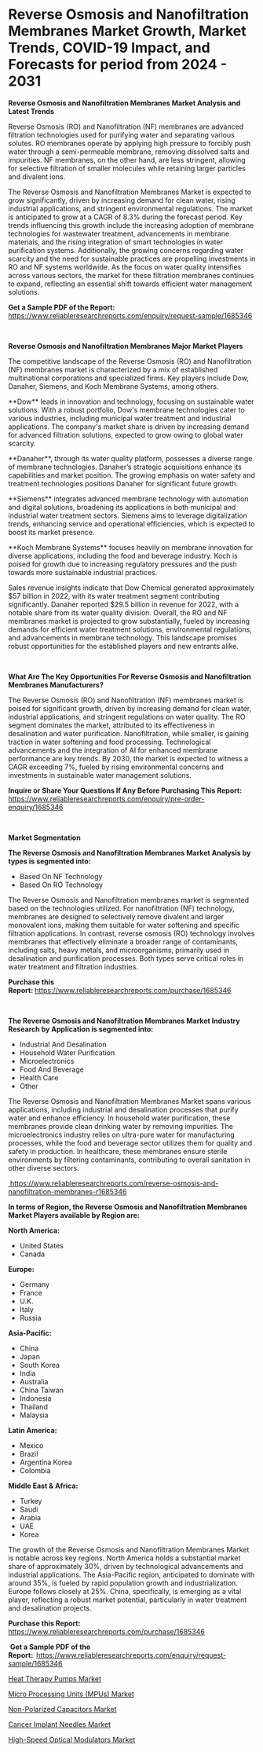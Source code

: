 <p><h1>Reverse Osmosis and Nanofiltration Membranes Market Growth, Market Trends, COVID-19 Impact, and Forecasts for period from 2024 - 2031</h1></p><p><strong>Reverse Osmosis and Nanofiltration Membranes Market Analysis and Latest Trends</strong></p>
<p><p>Reverse Osmosis (RO) and Nanofiltration (NF) membranes are advanced filtration technologies used for purifying water and separating various solutes. RO membranes operate by applying high pressure to forcibly push water through a semi-permeable membrane, removing dissolved salts and impurities. NF membranes, on the other hand, are less stringent, allowing for selective filtration of smaller molecules while retaining larger particles and divalent ions.</p><p>The Reverse Osmosis and Nanofiltration Membranes Market is expected to grow significantly, driven by increasing demand for clean water, rising industrial applications, and stringent environmental regulations. The market is anticipated to grow at a CAGR of 8.3% during the forecast period. Key trends influencing this growth include the increasing adoption of membrane technologies for wastewater treatment, advancements in membrane materials, and the rising integration of smart technologies in water purification systems. Additionally, the growing concerns regarding water scarcity and the need for sustainable practices are propelling investments in RO and NF systems worldwide. As the focus on water quality intensifies across various sectors, the market for these filtration membranes continues to expand, reflecting an essential shift towards efficient water management solutions.</p></p>
<p><strong>Get a Sample PDF of the Report:&nbsp;</strong> <a href="https://www.reliableresearchreports.com/enquiry/request-sample/1685346?utm_campaign=1588&utm_medium=2&utm_source=Github&utm_content=ia&utm_term=16102024&utm_id=reverse-osmosis-and-nanofiltration-membranes">https://www.reliableresearchreports.com/enquiry/request-sample/1685346</a></p>
<p>&nbsp;</p>
<p><strong>Reverse Osmosis and Nanofiltration Membranes Major Market Players</strong></p>
<p><p>The competitive landscape of the Reverse Osmosis (RO) and Nanofiltration (NF) membranes market is characterized by a mix of established multinational corporations and specialized firms. Key players include Dow, Danaher, Siemens, and Koch Membrane Systems, among others.</p><p>**Dow** leads in innovation and technology, focusing on sustainable water solutions. With a robust portfolio, Dow's membrane technologies cater to various industries, including municipal water treatment and industrial applications. The company's market share is driven by increasing demand for advanced filtration solutions, expected to grow owing to global water scarcity.</p><p>**Danaher**, through its water quality platform, possesses a diverse range of membrane technologies. Danaher’s strategic acquisitions enhance its capabilities and market position. The growing emphasis on water safety and treatment technologies positions Danaher for significant future growth.</p><p>**Siemens** integrates advanced membrane technology with automation and digital solutions, broadening its applications in both municipal and industrial water treatment sectors. Siemens aims to leverage digitalization trends, enhancing service and operational efficiencies, which is expected to boost its market presence.</p><p>**Koch Membrane Systems** focuses heavily on membrane innovation for diverse applications, including the food and beverage industry. Koch is poised for growth due to increasing regulatory pressures and the push towards more sustainable industrial practices.</p><p>Sales revenue insights indicate that Dow Chemical generated approximately $57 billion in 2022, with its water treatment segment contributing significantly. Danaher reported $29.5 billion in revenue for 2022, with a notable share from its water quality division. Overall, the RO and NF membranes market is projected to grow substantially, fueled by increasing demands for efficient water treatment solutions, environmental regulations, and advancements in membrane technology. This landscape promises robust opportunities for the established players and new entrants alike.</p></p>
<p>&nbsp;</p>
<p><strong>What Are The Key Opportunities For Reverse Osmosis and Nanofiltration Membranes Manufacturers?</strong></p>
<p><p>The Reverse Osmosis (RO) and Nanofiltration (NF) membranes market is poised for significant growth, driven by increasing demand for clean water, industrial applications, and stringent regulations on water quality. The RO segment dominates the market, attributed to its effectiveness in desalination and water purification. Nanofiltration, while smaller, is gaining traction in water softening and food processing. Technological advancements and the integration of AI for enhanced membrane performance are key trends. By 2030, the market is expected to witness a CAGR exceeding 7%, fueled by rising environmental concerns and investments in sustainable water management solutions.</p></p>
<p><strong>Inquire or Share Your Questions If Any Before Purchasing This Report:</strong> <a href="https://www.reliableresearchreports.com/enquiry/pre-order-enquiry/1685346?utm_campaign=1588&utm_medium=2&utm_source=Github&utm_content=ia&utm_term=16102024&utm_id=reverse-osmosis-and-nanofiltration-membranes">https://www.reliableresearchreports.com/enquiry/pre-order-enquiry/1685346</a></p>
<p>&nbsp;</p>
<p><strong>Market Segmentation</strong></p>
<p><strong>The Reverse Osmosis and Nanofiltration Membranes Market Analysis by types is segmented into:</strong></p>
<p><ul><li>Based On NF Technology</li><li>Based On RO Technology</li></ul></p>
<p><p>The Reverse Osmosis and Nanofiltration membranes market is segmented based on the technologies utilized. For nanofiltration (NF) technology, membranes are designed to selectively remove divalent and larger monovalent ions, making them suitable for water softening and specific filtration applications. In contrast, reverse osmosis (RO) technology involves membranes that effectively eliminate a broader range of contaminants, including salts, heavy metals, and microorganisms, primarily used in desalination and purification processes. Both types serve critical roles in water treatment and filtration industries.</p></p>
<p><strong>Purchase this Report:&nbsp;</strong><a href="https://www.reliableresearchreports.com/purchase/1685346?utm_campaign=1588&utm_medium=2&utm_source=Github&utm_content=ia&utm_term=16102024&utm_id=reverse-osmosis-and-nanofiltration-membranes">https://www.reliableresearchreports.com/purchase/1685346</a></p>
<p>&nbsp;</p>
<p><strong>The Reverse Osmosis and Nanofiltration Membranes Market Industry Research by Application is segmented into:</strong></p>
<p><ul><li>Industrial And Desalination</li><li>Household Water Purification</li><li>Microelectronics</li><li>Food And Beverage</li><li>Health Care</li><li>Other</li></ul></p>
<p><p>The Reverse Osmosis and Nanofiltration Membranes Market spans various applications, including industrial and desalination processes that purify water and enhance efficiency. In household water purification, these membranes provide clean drinking water by removing impurities. The microelectronics industry relies on ultra-pure water for manufacturing processes, while the food and beverage sector utilizes them for quality and safety in production. In healthcare, these membranes ensure sterile environments by filtering contaminants, contributing to overall sanitation in other diverse sectors.</p></p>
<p><a href="https://www.reliableresearchreports.com/reverse-osmosis-and-nanofiltration-membranes-r1685346?utm_campaign=1588&utm_medium=2&utm_source=Github&utm_content=ia&utm_term=16102024&utm_id=reverse-osmosis-and-nanofiltration-membranes">&nbsp;https://www.reliableresearchreports.com/reverse-osmosis-and-nanofiltration-membranes-r1685346</a></p>
<p><strong>In terms of Region, the Reverse Osmosis and Nanofiltration Membranes Market Players available by Region are:</strong></p>
<p>
    <p> <strong> North America: </strong>
        <ul>
            <li>United States</li>
            <li>Canada</li>
        </ul>
        </p> 
    <p> <strong> Europe: </strong>
        <ul>
            <li>Germany</li>
            <li>France</li>
            <li>U.K.</li>
            <li>Italy</li>
            <li>Russia</li>
        </ul>
        </p> 
    <p> <strong> Asia-Pacific: </strong>
        <ul>
            <li>China</li>
            <li>Japan</li>
            <li>South Korea</li>
            <li>India</li>
            <li>Australia</li>
            <li>China Taiwan</li>
            <li>Indonesia</li>
            <li>Thailand</li>
            <li>Malaysia</li>
        </ul>
        </p> 
    <p> <strong> Latin America: </strong>
        <ul>
            <li>Mexico</li>
            <li>Brazil</li>
            <li>Argentina Korea</li>
            <li>Colombia</li>
        </ul>
        </p> 
    <p> <strong> Middle East & Africa: </strong>
        <ul>
            <li>Turkey</li>
            <li>Saudi</li>
            <li>Arabia</li>
            <li>UAE</li>
            <li>Korea</li>
        </ul>
    </p>
    </p>
<p><p>The growth of the Reverse Osmosis and Nanofiltration Membranes Market is notable across key regions. North America holds a substantial market share of approximately 30%, driven by technological advancements and industrial applications. The Asia-Pacific region, anticipated to dominate with around 35%, is fueled by rapid population growth and industrialization. Europe follows closely at 25%. China, specifically, is emerging as a vital player, reflecting a robust market potential, particularly in water treatment and desalination projects.</p></p>
<p><strong>Purchase this Report: </strong><a href="https://www.reliableresearchreports.com/purchase/1685346?utm_campaign=1588&utm_medium=2&utm_source=Github&utm_content=ia&utm_term=16102024&utm_id=reverse-osmosis-and-nanofiltration-membranes">https://www.reliableresearchreports.com/purchase/1685346</a></p>
<p>&nbsp;<strong>Get a Sample PDF of the Report:&nbsp;&nbsp;</strong><a href="https://www.reliableresearchreports.com/enquiry/request-sample/1685346?utm_campaign=1588&utm_medium=2&utm_source=Github&utm_content=ia&utm_term=16102024&utm_id=reverse-osmosis-and-nanofiltration-membranes">https://www.reliableresearchreports.com/enquiry/request-sample/1685346</a></p>
<p><strong></strong></p>
<p><p><a href="https://www.linkedin.com/pulse/heat-therapy-pumps-market-growth-segmentation-regional-k5f4e?trk=public_post_embed_feed-article-content&utm_campaign=1588&utm_medium=2&utm_source=Github&utm_content=ia&utm_term=16102024&utm_id=reverse-osmosis-and-nanofiltration-membranes">Heat Therapy Pumps Market</a></p><p><a href="https://www.linkedin.com/pulse/micro-processing-units-mpus-industry-insights-report-analyzing-xxgme?trk=public_post_embed_feed-article-content&utm_campaign=1588&utm_medium=2&utm_source=Github&utm_content=ia&utm_term=16102024&utm_id=reverse-osmosis-and-nanofiltration-membranes">Micro Processing Units (MPUs) Market</a></p><p><a href="https://www.linkedin.com/pulse/non-polarized-capacitors-market-size-growth-industry-analysis-zhihe?trk=public_post_embed_feed-article-content&utm_campaign=1588&utm_medium=2&utm_source=Github&utm_content=ia&utm_term=16102024&utm_id=reverse-osmosis-and-nanofiltration-membranes">Non-Polarized Capacitors Market</a></p><p><a href="https://www.linkedin.com/pulse/cancer-implant-needles-market-evolution-key-trends-frw8e?trk=public_post_embed_feed-article-content&utm_campaign=1588&utm_medium=2&utm_source=Github&utm_content=ia&utm_term=16102024&utm_id=reverse-osmosis-and-nanofiltration-membranes">Cancer Implant Needles Market</a></p><p><a href="https://www.linkedin.com/pulse/high-speed-optical-modulators-market-maturity-analysis-regional-zvkae?trk=public_post_embed_feed-article-content&utm_campaign=1588&utm_medium=2&utm_source=Github&utm_content=ia&utm_term=16102024&utm_id=reverse-osmosis-and-nanofiltration-membranes">High-Speed Optical Modulators Market</a></p></p>